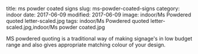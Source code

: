 title: ms powder coated signs
slug: ms-powder-coated-signs
category: indoor
date: 2017-06-09
modified: 2017-06-09
image: indoor/Ms Powdered quoted letter-scaled.jpg
tags: indoor/Ms Powdered quoted letter-scaled.jpg,indoor/Ms powder coated.jpg

MS powdered quoting is a traditional way of making signage's in low budget range  and also gives appropriate matching colour of your design.
